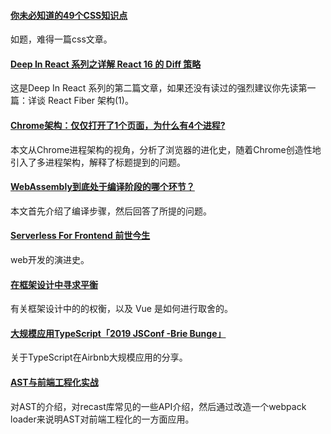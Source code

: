 
#### [你未必知道的49个CSS知识点](https://juejin.im/post/5d3eca78e51d4561cb5dde12)
如题，难得一篇css文章。

#### [Deep In React 系列之详解 React 16 的 Diff 策略](https://mp.weixin.qq.com/s/66MxfVmnUevj6VCe0xWG4Q)
这是Deep In React 系列的第二篇文章，如果还没有读过的强烈建议你先读第一篇：详谈 React Fiber 架构(1)。

#### [Chrome架构：仅仅打开了1个页面，为什么有4个进程? ](https://mp.weixin.qq.com/s/vPYrLEq81goVCHlBubDa1w)
本文从Chrome进程架构的视角，分析了浏览器的进化史，随着Chrome创造性地引入了多进程架构，解释了标题提到的问题。

#### [WebAssembly到底处于编译阶段的哪个环节？](https://mp.weixin.qq.com/s/anaqamsHSzndny6jQR6cuw)
本文首先介绍了编译步骤，然后回答了所提的问题。

#### [Serverless For Frontend 前世今生](https://www.yuque.com/egg/nodejs/sff-history#8K0JT)
web开发的演进史。

#### [在框架设计中寻求平衡](https://zhuanlan.zhihu.com/p/76622839)
有关框架设计中的的权衡，以及 Vue 是如何进行取舍的。

#### [大规模应用TypeScript「2019 JSConf -Brie Bunge」](https://juejin.im/post/5d5416226fb9a06b24431448)
关于TypeScript在Airbnb大规模应用的分享。

#### [AST与前端工程化实战](https://juejin.im/post/5d50d1d9f265da03aa25607b#heading-17)
对AST的介绍，对recast库常见的一些API介绍，然后通过改造一个webpack loader来说明AST对前端工程化的一方面应用。